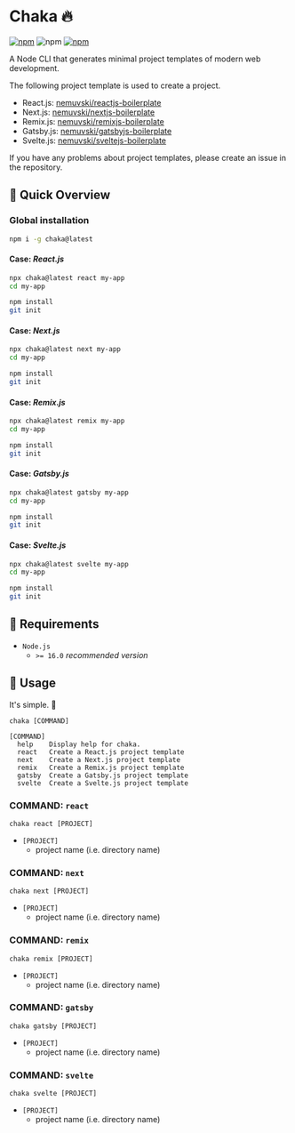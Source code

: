 # Chaka 🔥

[![npm](https://img.shields.io/badge/chaka-555?style=flat-square&logo=npm)](https://www.npmjs.com/package/chaka)
![npm](https://img.shields.io/npm/v/chaka?style=flat-square)
[![npm](https://img.shields.io/badge/documents-555?style=flat-square&logo=netlify)](https://chakafire.netlify.app/)

A Node CLI that generates minimal project templates of modern web development.

The following project template is used to create a project.

- React.js: [nemuvski/reactjs-boilerplate](https://github.com/nemuvski/reactjs-boilerplate)
- Next.js: [nemuvski/nextjs-boilerplate](https://github.com/nemuvski/nextjs-boilerplate)
- Remix.js: [nemuvski/remixjs-boilerplate](https://github.com/nemuvski/remixjs-boilerplate)
- Gatsby.js: [nemuvski/gatsbyjs-boilerplate](https://github.com/nemuvski/gatsbyjs-boilerplate)
- Svelte.js: [nemuvski/sveltejs-boilerplate](https://github.com/nemuvski/sveltejs-boilerplate)

If you have any problems about project templates, please create an issue in the repository.


## 👀 Quick Overview

### Global installation

```bash
npm i -g chaka@latest
```

#### Case: *React.js*

```bash
npx chaka@latest react my-app
cd my-app

npm install
git init
```

#### Case: *Next.js*

```bash
npx chaka@latest next my-app
cd my-app

npm install
git init
```

#### Case: *Remix.js*

```bash
npx chaka@latest remix my-app
cd my-app

npm install
git init
```

#### Case: *Gatsby.js*

```bash
npx chaka@latest gatsby my-app
cd my-app

npm install
git init
```

#### Case: *Svelte.js*

```bash
npx chaka@latest svelte my-app
cd my-app

npm install
git init
```


## 🚩 Requirements

- `Node.js`
  - `>= 16.0` *recommended version*


## 📖 Usage

It's simple. 🍰

```
chaka [COMMAND]

[COMMAND]
  help    Display help for chaka.
  react   Create a React.js project template
  next    Create a Next.js project template
  remix   Create a Remix.js project template
  gatsby  Create a Gatsby.js project template
  svelte  Create a Svelte.js project template
```

### COMMAND: `react`

```
chaka react [PROJECT]
```

- `[PROJECT]`
  - project name (i.e. directory name)

### COMMAND: `next`

```
chaka next [PROJECT]
```

- `[PROJECT]`
  - project name (i.e. directory name)

### COMMAND: `remix`

```
chaka remix [PROJECT]
```

- `[PROJECT]`
  - project name (i.e. directory name)

### COMMAND: `gatsby`

```
chaka gatsby [PROJECT]
```

- `[PROJECT]`
  - project name (i.e. directory name)

### COMMAND: `svelte`

```
chaka svelte [PROJECT]
```

- `[PROJECT]`
  - project name (i.e. directory name)

